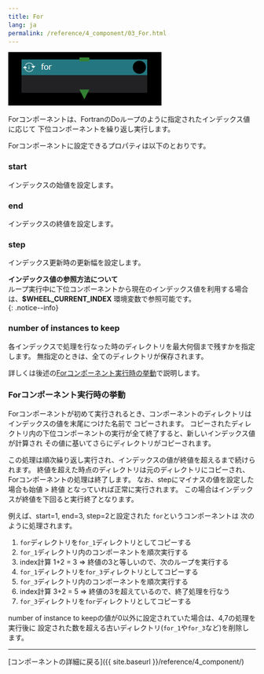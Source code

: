 ```yaml
---
title: For
lang: ja
permalink: /reference/4_component/03_For.html
---
```


![img](./img/for.png "for")

Forコンポーネントは、FortranのDoループのように指定されたインデックス値に応じて
下位コンポーネントを繰り返し実行します。

Forコンポーネントに設定できるプロパティは以下のとおりです。

### start
インデックスの始値を設定します。

### end
インデックスの終値を設定します。

### step
インデックス更新時の更新幅を設定します。

__インデックス値の参照方法について__  
ループ実行中に下位コンポーネントから現在のインデックス値を利用する場合は、__$WHEEL_CURRENT_INDEX__ 環境変数で参照可能です。  
{: .notice--info}

### number of instances to keep
各インデックスで処理を行なった時のディレクトリを最大何個まで残すかを指定します。
無指定のときは、全てのディレクトリが保存されます。

詳しくは後述の[Forコンポーネント実行時の挙動](#forコンポーネント実行時の挙動)で説明します。

### Forコンポーネント実行時の挙動
Forコンポーネントが初めて実行されるとき、コンポーネントのディレクトリはインデックスの値を末尾につけた名前で
コピーされます。
コピーされたディレクトリ内の下位コンポーネントの実行が全て終了すると、新しいインデックス値が計算され
その値に基いてさらにディレクトリがコピーされます。

この処理は順次繰り返し実行され、インデックスの値が終値を超えるまで続けられます。
終値を超えた時点のディレクトリは元のディレクトリにコピーされ、Forコンポーネントの処理は終了します。
なお、stepにマイナスの値を設定した場合も始値 > 終値 となっていれば正常に実行されます。
この場合はインデックスが終値を下回ると実行終了となります。


例えば、start=1, end=3, step=2と設定された `for`というコンポーネントは
次のように処理されます。

1. `for`ディレクトリを`for_1`ディレクトリとしてコピーする
2. `for_1`ディレクトリ内のコンポーネントを順次実行する
3. index計算 1+2 = 3  => 終値の3と等しいので、次のループを実行する
4. `for_1`ディレクトリを`for_3`ディレクトリとしてコピーする
5. `for_3`ディレクトリ内のコンポーネントを順次実行する
6. index計算 3+2 = 5  => 終値の3を超えているので、終了処理を行なう
7. `for_3`ディレクトリを`for`ディレクトリとしてコピーする

number of instance to keepの値が0以外に設定されていた場合は、4,7の処理を実行後に
設定された数を超える古いディレクトリ(`for_1`や`for_3`など)を削除します。

--------
[コンポーネントの詳細に戻る]({{ site.baseurl }}/reference/4_component/)
